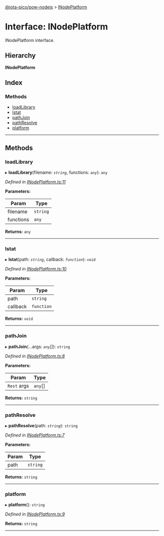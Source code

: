 [@iota-pico/pow-nodejs](../README.md) > [INodePlatform](../interfaces/inodeplatform.md)

# Interface: INodePlatform

INodePlatform interface.

## Hierarchy

**INodePlatform**

## Index

### Methods

* [loadLibrary](inodeplatform.md#loadlibrary)
* [lstat](inodeplatform.md#lstat)
* [pathJoin](inodeplatform.md#pathjoin)
* [pathResolve](inodeplatform.md#pathresolve)
* [platform](inodeplatform.md#platform)

---

## Methods

<a id="loadlibrary"></a>

###  loadLibrary

▸ **loadLibrary**(filename: *`string`*, functions: *`any`*): `any`

*Defined in [INodePlatform.ts:11](https://github.com/iota-pico/pow-nodejs/blob/346a5a3/src/INodePlatform.ts#L11)*

**Parameters:**

| Param | Type |
| ------ | ------ |
| filename | `string` |
| functions | `any` |

**Returns:** `any`

___
<a id="lstat"></a>

###  lstat

▸ **lstat**(path: *`string`*, callback: *`function`*): `void`

*Defined in [INodePlatform.ts:10](https://github.com/iota-pico/pow-nodejs/blob/346a5a3/src/INodePlatform.ts#L10)*

**Parameters:**

| Param | Type |
| ------ | ------ |
| path | `string` |
| callback | `function` |

**Returns:** `void`

___
<a id="pathjoin"></a>

###  pathJoin

▸ **pathJoin**(...args: *`any`[]*): `string`

*Defined in [INodePlatform.ts:8](https://github.com/iota-pico/pow-nodejs/blob/346a5a3/src/INodePlatform.ts#L8)*

**Parameters:**

| Param | Type |
| ------ | ------ |
| `Rest` args | `any`[] |

**Returns:** `string`

___
<a id="pathresolve"></a>

###  pathResolve

▸ **pathResolve**(path: *`string`*): `string`

*Defined in [INodePlatform.ts:7](https://github.com/iota-pico/pow-nodejs/blob/346a5a3/src/INodePlatform.ts#L7)*

**Parameters:**

| Param | Type |
| ------ | ------ |
| path | `string` |

**Returns:** `string`

___
<a id="platform"></a>

###  platform

▸ **platform**(): `string`

*Defined in [INodePlatform.ts:9](https://github.com/iota-pico/pow-nodejs/blob/346a5a3/src/INodePlatform.ts#L9)*

**Returns:** `string`

___

